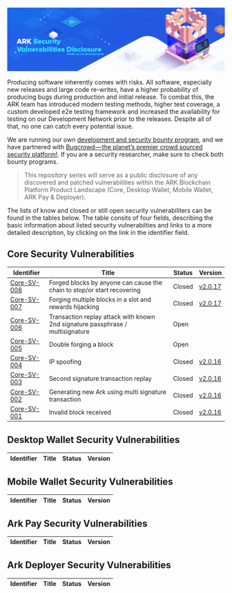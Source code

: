 ![Ark Improvement Proposals](assets/img/header.png)

Producing software inherently comes with risks. All software, especially new releases and large code re-writes, have a higher probability of producing bugs during production and initial release. To combat this, the ARK team has introduced modern testing methods, higher test coverage, a custom developed e2e testing framework and increased the availability for testing on our Development Network prior to the releases. Despite all of that, no one can catch every potential issue. 

We are running our own [development and security bounty program](https://blog.ark.io/ark-development-and-security-bounty-program-a95122d06879), and we have partnered with [Bugcrowd — the planet’s premier crowd sourced security platform!](https://blog.ark.io/ark-and-bugcrowd-go-hunting-cda4025051d5). If you are a security researcher, make sure to check both bounty programs. 

>This repository series will serve as a public disclosure of any discovered and patched vulnerabilities within the ARK Blockchain Platform Product Landscape (Core, Desktop Wallet, Mobile Wallet, ARK Pay & Deployer).

The lists of know and closed or still open security vulnerabiliters can be found in the tables below. The table consits of four fields, describing the basic information about listed security vulnerabilties and links to a more detailed description, by clicking on the link in the identifier field.

## Core Security Vulnerabilities

| Identifier        | Title        | Status | Version |
| ------------- | ------------ | ------ | ----- | 
| [Core-SV-008](/core/core-sv-008.md)|  Forged blocks by anyone can cause the chain to stop/or start recovering | Closed | [v2.0.17](https://github.com/ArkEcosystem/core/releases/tag/2.0.17) |
| [Core-SV-007](/core/core-sv-007.md)|  Forging multiple blocks in a slot and rewards hijacking | Closed | [v2.0.17](https://github.com/ArkEcosystem/core/releases/tag/2.0.17) |
| [Core-SV-006](/core/core-sv-006.md)|  Transaction replay attack with known 2nd signature passphrase / multisignature | Open | |
| [Core-SV-005](/core/core-sv-005.md)|  Double forging a block | Open |  |
| [Core-SV-004](/core/core-sv-004.md)|  IP spoofing | Closed | [v2.0.16](https://github.com/ArkEcosystem/core/releases/tag/2.0.16) |
| [Core-SV-003](/core/core-sv-003.md)|  Second signature transaction replay  | Closed | [v2.0.16](https://github.com/ArkEcosystem/core/releases/tag/2.0.16) |
| [Core-SV-002](/core/core-sv-002.md)|  Generating new Ark using multi signature transaction  | Closed | [v2.0.16](https://github.com/ArkEcosystem/core/releases/tag/2.0.16) |
| [Core-SV-001](/core/core-sv-001.md)|  Invalid block received | Closed | [v2.0.16](https://github.com/ArkEcosystem/core/releases/tag/2.0.16) |


## Desktop Wallet Security Vulnerabilities

| Identifier        | Title        | Status | Version |
| ------------- | ------------ | ------ | ----- | 


## Mobile Wallet Security Vulnerabilities

| Identifier        | Title        | Status | Version |
| ------------- | ------------ | ------ | ----- | 

## Ark Pay Security Vulnerabilities

| Identifier        | Title        | Status | Version |
| ------------- | ------------ | ------ | ----- | 

## Ark Deployer Security Vulnerabilities

| Identifier        | Title        | Status | Version |
| ------------- | ------------ | ------ | ----- | 
